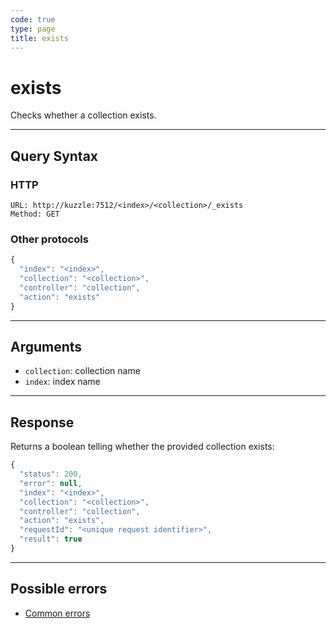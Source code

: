 ```yaml
---
code: true
type: page
title: exists
---
```


# exists



Checks whether a collection exists.

---

## Query Syntax

### HTTP

```http
URL: http://kuzzle:7512/<index>/<collection>/_exists
Method: GET
```

### Other protocols

```js
{
  "index": "<index>",
  "collection": "<collection>",
  "controller": "collection",
  "action": "exists"
}
```

---

## Arguments

- `collection`: collection name
- `index`: index name

---

## Response

Returns a boolean telling whether the provided collection exists:

```js
{
  "status": 200,
  "error": null,
  "index": "<index>",
  "collection": "<collection>",
  "controller": "collection",
  "action": "exists",
  "requestId": "<unique request identifier>",
  "result": true
}
```

---

## Possible errors

- [Common errors](/core/1/api/essentials/errors/#common-errors)
